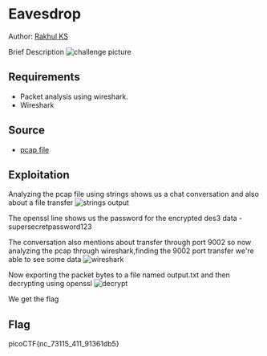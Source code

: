 # Eavesdrop

Author: [Rakhul KS](https://github.com/dedsec636)

Brief Description
![challenge picture](/static/challenge.png)

## Requirements

- Packet analysis using wireshark.
- Wireshark

## Source

 - [pcap file](/assets/capture.flag.pcap)

## Exploitation
 Analyzing the pcap file using strings shows us a chat conversation and also about a file transfer 
![strings output](/static/stringsoutput.png)

The openssl line shows us the password for the encrypted des3 data -supersecretpassword123

The conversation also mentions about transfer through port 9002 so now analyzing the pcap through wireshark,finding the 9002 port transfer we're able to see some data 
![wireshark](/static/wireshark.png)

Now exporting the packet bytes to a file named output.txt and then decrypting using openssl
![decrypt](/static/decryption.png)

We get the flag 
## Flag

picoCTF{nc_73115_411_91361db5}
